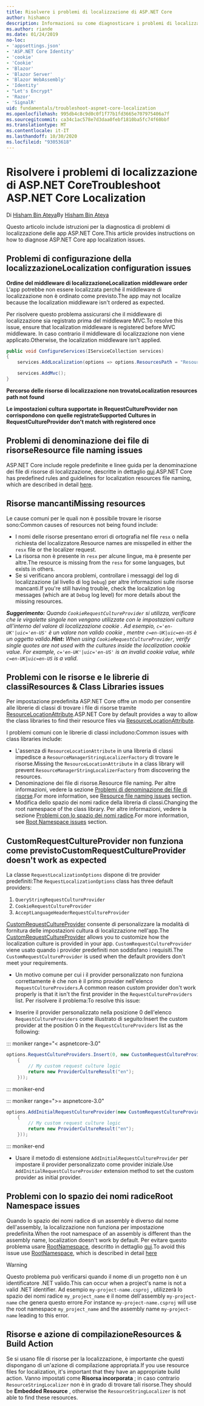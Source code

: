 ```yaml
---
title: Risolvere i problemi di localizzazione di ASP.NET Core
author: hishamco
description: Informazioni su come diagnosticare i problemi di localizzazione nelle app ASP.NET Core.
ms.author: riande
ms.date: 01/24/2019
no-loc:
- 'appsettings.json'
- 'ASP.NET Core Identity'
- 'cookie'
- 'Cookie'
- 'Blazor'
- 'Blazor Server'
- 'Blazor WebAssembly'
- 'Identity'
- "Let's Encrypt"
- 'Razor'
- 'SignalR'
uid: fundamentals/troubleshoot-aspnet-core-localization
ms.openlocfilehash: 995db4c8c9d0c0f1f77b1fd3665e707975406a7f
ms.sourcegitcommit: ca34c1ac578e7d3daa0febf1810ba5fc74f60bbf
ms.translationtype: MT
ms.contentlocale: it-IT
ms.lasthandoff: 10/30/2020
ms.locfileid: "93053618"
---
```

# <a name="troubleshoot-aspnet-core-localization"></a><span data-ttu-id="a3950-103">Risolvere i problemi di localizzazione di ASP.NET Core</span><span class="sxs-lookup"><span data-stu-id="a3950-103">Troubleshoot ASP.NET Core Localization</span></span>

<span data-ttu-id="a3950-104">Di [Hisham Bin Ateya](https://github.com/hishamco)</span><span class="sxs-lookup"><span data-stu-id="a3950-104">By [Hisham Bin Ateya](https://github.com/hishamco)</span></span>

<span data-ttu-id="a3950-105">Questo articolo include istruzioni per la diagnostica di problemi di localizzazione delle app ASP.NET Core.</span><span class="sxs-lookup"><span data-stu-id="a3950-105">This article provides instructions on how to diagnose ASP.NET Core app localization issues.</span></span>

## <a name="localization-configuration-issues"></a><span data-ttu-id="a3950-106">Problemi di configurazione della localizzazione</span><span class="sxs-lookup"><span data-stu-id="a3950-106">Localization configuration issues</span></span>

<span data-ttu-id="a3950-107">**Ordine del middleware di localizzazione**</span><span class="sxs-lookup"><span data-stu-id="a3950-107">**Localization middleware order**</span></span>  
<span data-ttu-id="a3950-108">L'app potrebbe non essere localizzata perché il middleware di localizzazione non è ordinato come previsto.</span><span class="sxs-lookup"><span data-stu-id="a3950-108">The app may not localize because the localization middleware isn't ordered as expected.</span></span>

<span data-ttu-id="a3950-109">Per risolvere questo problema assicurarsi che il middleware di localizzazione sia registrato prima del middleware MVC.</span><span class="sxs-lookup"><span data-stu-id="a3950-109">To resolve this issue, ensure that localization middleware is registered before MVC middleware.</span></span> <span data-ttu-id="a3950-110">In caso contrario il middleware di localizzazione non viene applicato.</span><span class="sxs-lookup"><span data-stu-id="a3950-110">Otherwise, the localization middleware isn't applied.</span></span>

```csharp
public void ConfigureServices(IServiceCollection services)
{
    services.AddLocalization(options => options.ResourcesPath = "Resources");

    services.AddMvc();
}
```

<span data-ttu-id="a3950-111">**Percorso delle risorse di localizzazione non trovato**</span><span class="sxs-lookup"><span data-stu-id="a3950-111">**Localization resources path not found**</span></span>

<span data-ttu-id="a3950-112">**Le impostazioni cultura supportate in RequestCultureProvider non corrispondono con quelle registrate**</span><span class="sxs-lookup"><span data-stu-id="a3950-112">**Supported Cultures in RequestCultureProvider don't match with registered once**</span></span>  

## <a name="resource-file-naming-issues"></a><span data-ttu-id="a3950-113">Problemi di denominazione dei file di risorse</span><span class="sxs-lookup"><span data-stu-id="a3950-113">Resource file naming issues</span></span>

<span data-ttu-id="a3950-114">ASP.NET Core include regole predefinite e linee guida per la denominazione dei file di risorse di localizzazione, descritte in dettaglio [qui](xref:fundamentals/localization?view=aspnetcore-2.2#resource-file-naming).</span><span class="sxs-lookup"><span data-stu-id="a3950-114">ASP.NET Core has predefined rules and guidelines for localization resources file naming, which are described in detail [here](xref:fundamentals/localization?view=aspnetcore-2.2#resource-file-naming).</span></span>

## <a name="missing-resources"></a><span data-ttu-id="a3950-115">Risorse mancanti</span><span class="sxs-lookup"><span data-stu-id="a3950-115">Missing resources</span></span>

<span data-ttu-id="a3950-116">Le cause comuni per le quali non è possibile trovare le risorse sono:</span><span class="sxs-lookup"><span data-stu-id="a3950-116">Common causes of resources not being found include:</span></span>

- <span data-ttu-id="a3950-117">I nomi delle risorse presentano errori di ortografia nel file `resx` o nella richiesta del localizzatore.</span><span class="sxs-lookup"><span data-stu-id="a3950-117">Resource names are misspelled in either the `resx` file or the localizer request.</span></span>
- <span data-ttu-id="a3950-118">La risorsa non è presente in `resx` per alcune lingue, ma è presente per altre.</span><span class="sxs-lookup"><span data-stu-id="a3950-118">The resource is missing from the `resx` for some languages, but exists in others.</span></span>
- <span data-ttu-id="a3950-119">Se si verificano ancora problemi, controllare i messaggi del log di localizzazione (al livello di log `Debug`) per altre informazioni sulle risorse mancanti.</span><span class="sxs-lookup"><span data-stu-id="a3950-119">If you're still having trouble, check the localization log messages (which are at `Debug` log level) for more details about the missing resources.</span></span>

<span data-ttu-id="a3950-120">_**Suggerimento:** Quando `CookieRequestCultureProvider` si utilizza, verificare che le virgolette singole non vengano utilizzate con le impostazioni cultura all'interno del valore di localizzazione cookie . Ad esempio, `c='en-UK'|uic='en-US'` è un valore non valido cookie , mentre `c=en-UK|uic=en-US` è un oggetto valido._</span><span class="sxs-lookup"><span data-stu-id="a3950-120">_**Hint:** When using `CookieRequestCultureProvider`, verify single quotes are not used with the cultures inside the localization cookie value. For example, `c='en-UK'|uic='en-US'` is an invalid cookie value, while `c=en-UK|uic=en-US` is a valid._</span></span>

## <a name="resources--class-libraries-issues"></a><span data-ttu-id="a3950-121">Problemi con le risorse e le librerie di classi</span><span class="sxs-lookup"><span data-stu-id="a3950-121">Resources & Class Libraries issues</span></span>

<span data-ttu-id="a3950-122">Per impostazione predefinita ASP.NET Core offre un modo per consentire alle librerie di classi di trovare i file di risorse tramite [ResourceLocationAttribute](/dotnet/api/microsoft.extensions.localization.resourcelocationattribute?view=aspnetcore-2.1).</span><span class="sxs-lookup"><span data-stu-id="a3950-122">ASP.NET Core by default provides a way to allow the class libraries to find their resource files via [ResourceLocationAttribute](/dotnet/api/microsoft.extensions.localization.resourcelocationattribute?view=aspnetcore-2.1).</span></span>

<span data-ttu-id="a3950-123">I problemi comuni con le librerie di classi includono:</span><span class="sxs-lookup"><span data-stu-id="a3950-123">Common issues with class libraries include:</span></span>
- <span data-ttu-id="a3950-124">L'assenza di `ResourceLocationAttribute` in una libreria di classi impedisce a `ResourceManagerStringLocalizerFactory` di trovare le risorse.</span><span class="sxs-lookup"><span data-stu-id="a3950-124">Missing the `ResourceLocationAttribute` in a class library will prevent `ResourceManagerStringLocalizerFactory` from discovering the resources.</span></span>
- <span data-ttu-id="a3950-125">Denominazione dei file di risorse.</span><span class="sxs-lookup"><span data-stu-id="a3950-125">Resource file naming.</span></span> <span data-ttu-id="a3950-126">Per altre informazioni, vedere la sezione [Problemi di denominazione dei file di risorse](#resource-file-naming-issues).</span><span class="sxs-lookup"><span data-stu-id="a3950-126">For more information, see [Resource file naming issues](#resource-file-naming-issues) section.</span></span>
- <span data-ttu-id="a3950-127">Modifica dello spazio dei nomi radice della libreria di classi.</span><span class="sxs-lookup"><span data-stu-id="a3950-127">Changing the root namespace of the class library.</span></span> <span data-ttu-id="a3950-128">Per altre informazioni, vedere la sezione [Problemi con lo spazio dei nomi radice](#root-namespace-issues).</span><span class="sxs-lookup"><span data-stu-id="a3950-128">For more information, see [Root Namespace issues](#root-namespace-issues) section.</span></span>

## <a name="customrequestcultureprovider-doesnt-work-as-expected"></a><span data-ttu-id="a3950-129">CustomRequestCultureProvider non funziona come previsto</span><span class="sxs-lookup"><span data-stu-id="a3950-129">CustomRequestCultureProvider doesn't work as expected</span></span>

<span data-ttu-id="a3950-130">La classe `RequestLocalizationOptions` dispone di tre provider predefiniti:</span><span class="sxs-lookup"><span data-stu-id="a3950-130">The `RequestLocalizationOptions` class has three default providers:</span></span>

1. `QueryStringRequestCultureProvider`
2. `CookieRequestCultureProvider`
3. `AcceptLanguageHeaderRequestCultureProvider`

<span data-ttu-id="a3950-131">[CustomRequestCultureProvider](/dotnet/api/microsoft.aspnetcore.localization.customrequestcultureprovider?view=aspnetcore-2.1) consente di personalizzare la modalità di fornitura delle impostazioni cultura di localizzazione nell'app.</span><span class="sxs-lookup"><span data-stu-id="a3950-131">The [CustomRequestCultureProvider](/dotnet/api/microsoft.aspnetcore.localization.customrequestcultureprovider?view=aspnetcore-2.1) allows you to customize how the localization culture is provided in your app.</span></span> <span data-ttu-id="a3950-132">`CustomRequestCultureProvider` viene usato quando i provider predefiniti non soddisfano i requisiti.</span><span class="sxs-lookup"><span data-stu-id="a3950-132">The `CustomRequestCultureProvider` is used when the default providers don't meet your requirements.</span></span>

- <span data-ttu-id="a3950-133">Un motivo comune per cui i il provider personalizzato non funziona correttamente è che non è il primo provider nell'elenco `RequestCultureProviders`.</span><span class="sxs-lookup"><span data-stu-id="a3950-133">A common reason custom provider don't work properly is that it isn't the first provider in the `RequestCultureProviders` list.</span></span> <span data-ttu-id="a3950-134">Per risolvere il problema:</span><span class="sxs-lookup"><span data-stu-id="a3950-134">To resolve this issue:</span></span>

- <span data-ttu-id="a3950-135">Inserire il provider personalizzato nella posizione 0 dell'elenco `RequestCultureProviders` come illustrato di seguito:</span><span class="sxs-lookup"><span data-stu-id="a3950-135">Insert the custom provider at the position 0 in the `RequestCultureProviders` list as the following:</span></span>

::: moniker range="< aspnetcore-3.0"
```csharp
options.RequestCultureProviders.Insert(0, new CustomRequestCultureProvider(async context =>
    {
        // My custom request culture logic
        return new ProviderCultureResult("en");
    }));
```
::: moniker-end

::: moniker range=">= aspnetcore-3.0"
```csharp
options.AddInitialRequestCultureProvider(new CustomRequestCultureProvider(async context =>
    {
        // My custom request culture logic
        return new ProviderCultureResult("en");
    }));
```
::: moniker-end

- <span data-ttu-id="a3950-136">Usare il metodo di estensione `AddInitialRequestCultureProvider` per impostare il provider personalizzato come provider iniziale.</span><span class="sxs-lookup"><span data-stu-id="a3950-136">Use `AddInitialRequestCultureProvider` extension method to set the custom provider as initial provider.</span></span>

## <a name="root-namespace-issues"></a><span data-ttu-id="a3950-137">Problemi con lo spazio dei nomi radice</span><span class="sxs-lookup"><span data-stu-id="a3950-137">Root Namespace issues</span></span>

<span data-ttu-id="a3950-138">Quando lo spazio dei nomi radice di un assembly è diverso dal nome dell'assembly, la localizzazione non funziona per impostazione predefinita.</span><span class="sxs-lookup"><span data-stu-id="a3950-138">When the root namespace of an assembly is different than the assembly name, localization doesn't work by default.</span></span> <span data-ttu-id="a3950-139">Per evitare questo problema usare [RootNamespace](/dotnet/api/microsoft.extensions.localization.rootnamespaceattribute?view=aspnetcore-2.1), descritto in dettaglio [qui](xref:fundamentals/localization?view=aspnetcore-2.2#resource-file-naming).</span><span class="sxs-lookup"><span data-stu-id="a3950-139">To avoid this issue use [RootNamespace](/dotnet/api/microsoft.extensions.localization.rootnamespaceattribute?view=aspnetcore-2.1), which is described in detail [here](xref:fundamentals/localization?view=aspnetcore-2.2#resource-file-naming)</span></span>

> [!WARNING]
> <span data-ttu-id="a3950-140">Questo problema può verificarsi quando il nome di un progetto non è un identificatore .NET valido.</span><span class="sxs-lookup"><span data-stu-id="a3950-140">This can occur when a project's name is not a valid .NET identifier.</span></span> <span data-ttu-id="a3950-141">Ad esempio `my-project-name.csproj` , utilizzerà lo spazio dei nomi radice `my_project_name` e il nome dell'assembly `my-project-name` che genera questo errore.</span><span class="sxs-lookup"><span data-stu-id="a3950-141">For instance `my-project-name.csproj` will use the root namespace `my_project_name` and the assembly name `my-project-name` leading to this error.</span></span> 

## <a name="resources--build-action"></a><span data-ttu-id="a3950-142">Risorse e azione di compilazione</span><span class="sxs-lookup"><span data-stu-id="a3950-142">Resources & Build Action</span></span>

<span data-ttu-id="a3950-143">Se si usano file di risorse per la localizzazione, è importante che questi dispongano di un'azione di compilazione appropriata.</span><span class="sxs-lookup"><span data-stu-id="a3950-143">If you use resource files for localization, it's important that they have an appropriate build action.</span></span> <span data-ttu-id="a3950-144">Vanno impostati come **Risorsa incorporata** ; in caso contrario `ResourceStringLocalizer` non è in grado di trovare tali risorse.</span><span class="sxs-lookup"><span data-stu-id="a3950-144">They should be **Embedded Resource** , otherwise the `ResourceStringLocalizer` is not able to find these resources.</span></span>
